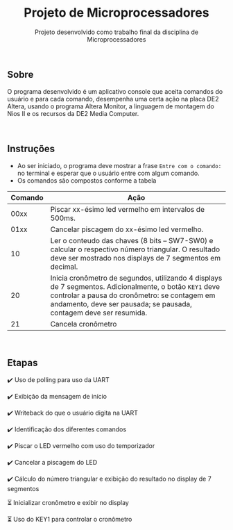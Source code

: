 <h1 align="center">Projeto de Microprocessadores</h1>
<p align="center">Projeto desenvolvido como trabalho final da disciplina de Microprocessadores</p>

<br />

## Sobre

O programa desenvolvido é um aplicativo console que aceita comandos do usuário e para cada comando, desempenha uma certa ação na placa DE2 Altera, usando o programa Altera Monitor, a linguagem de montagem do Nios II e os recursos da DE2 Media Computer.

<br />

## Instruções

- Ao ser iniciado, o programa deve mostrar a frase `Entre com o comando:` no terminal e esperar que o usuário entre com algum comando.
- Os comandos são compostos conforme a tabela

| Comando | Ação                                                                                                                                                                                                                          |
| ------- | ----------------------------------------------------------------------------------------------------------------------------------------------------------------------------------------------------------------------------- |
| 00xx    | Piscar xx-ésimo led vermelho em intervalos de 500ms.                                                                                                                                                                          |
| 01xx    | Cancelar piscagem do xx-ésimo led vermelho.                                                                                                                                                                                   |
| 10      | Ler o conteudo das chaves (8 bits – SW7-SW0) e calcular o respectivo número triangular. O resultado deve ser mostrado nos displays de 7 segmentos em decimal.                                                                 |
| 20      | Inicia cronômetro de segundos, utilizando 4 displays de 7 segmentos. Adicionalmente, o botão `KEY1` deve controlar a pausa do cronômetro: se contagem em andamento, deve ser pausada; se pausada, contagem deve ser resumida. |
| 21      | Cancela cronômetro                                                                                                                                                                                                            |

<br />

## Etapas

:heavy_check_mark: Uso de polling para uso da UART

:heavy_check_mark: Exibição da mensagem de início

:heavy_check_mark: Writeback do que o usuário digita na UART

:heavy_check_mark: Identificação dos diferentes comandos

:heavy_check_mark: Piscar o LED vermelho com uso do temporizador

:heavy_check_mark: Cancelar a piscagem do LED

:heavy_check_mark: Cálculo do número triangular e exibição do resultado no display de 7 segmentos

:hourglass_flowing_sand: Inicializar cronômetro e exibir no display

:hourglass_flowing_sand: Uso do KEY1 para controlar o cronômetro
